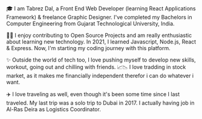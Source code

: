 🎓 I am Tabrez Dal, a Front End Web Developer (learning React Applications Framework) & freelance Graphic Designer. I've completed my Bachelors in Computer Engineering from Gujarat Technological University, India.

👨‍💻 I enjoy contributing to Open Source Projects and am really enthusiastic about learning new technology. In 2021, I learned Javascript, Node.js, React & Express. Now, I'm starting my coding journey with this platform.

✨ Outside the world of tech too, I love pushing myself to develop new skills, workout, going out and chilling with friends.
📈📉 I love tradding in stock market, as it makes me financially independent therefor i can do whatever i want.

✈️ I love traveling as well, even though it's been some time since I last traveled. My last trip was a solo trip to Dubai in 2017. I actually having job in Al-Ras Deira as Logistics Coordinator.
